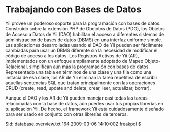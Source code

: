 ﻿Trabajando con Bases de Datos
=============================

Yii provee un poderoso soporte para la programación con bases de datos.
Construído sobre la extensión PHP de Obejotos de Datos (PDO), los Objetos
de Acceso a Datos de Yii (DAO) habilitan el acceso a diferentes sistemas
de administración de bases de datos (DBMS) en una interfaz uniforme simple.
Las aplicaciones desarrolladas usando el DAO de Yii pueden ser fácilmente
cambiadas para usar un DBMS diferente sin la necesidad de modificar el
código de acceso a los datos. Los Registros Activos de Yii (AR), implementados
con un enfoque ampliamente adoptado de Mapeo Objeto-Relacional, simplifican
aún más la programación con bases de datos. Representado una tabla en
términos de una clase y una fila como una instacia de esa clase, los
AR de Yii eliminan la tarea repetitiva de escribir aquellas sentencias
SQL que tratan principalmente con las operaciones CRUD (create, read, update and delete;
crear, leer, actualizar, borrar).

Aunque el DAO y los AR de Yii pueden manejar casi todas las tareas relacionadas
con la base de datos, aún puedes usar tus propias librerías en tu aplicación Yii.
De hecho, el framework Yii esta cuidadosamente diseñado para ser usado en
conjunto con otras librerías de terceros.

<div class="revision">$Id: database.overview.txt 164 2009-03-06 14:10:00Z freakpol $</div> 